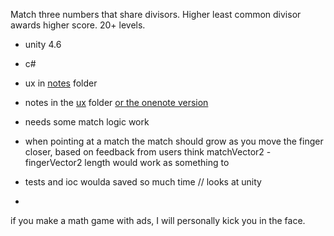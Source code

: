 Match three numbers that share divisors. Higher least common divisor awards higher score. 20+ levels.
* unity 4.6
* c#
* ux in [notes](notes) folder
* notes in the [ux](ux) folder [or the onenote version](https://onedrive.live.com/redir?page=view&resid=2CC398494F6817C1!12510&authkey=!ANv6bLCRBNllzAw)

* needs some match logic work []()
* when pointing at a match the match should grow as you move the finger closer, based on feedback from users []()
  think matchVector2 - fingerVector2 length would work as something to 
* tests and ioc woulda saved so much time // looks at unity
* 

if you make a math game with ads, I will personally kick you in the face.



